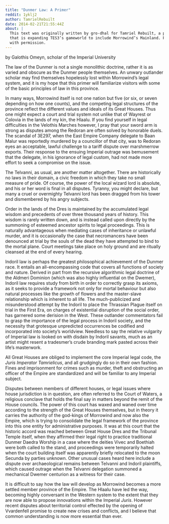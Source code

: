 ```yaml
---
title: "Dunmer Law: A Primer"
reddit: 1yklj2
author: TamrielRebuilt
date: 2014-02-21T21:55:44Z
about: |
  This text was originally written by gro-dhal for Tamriel Rebuilt, a project
  that is expanding TES3’s gameworld to include Morrowind’s Mainland. Posted
  with permission.
---
```


by Galothis Omeyn, scholar of the Imperial University

The law of the Dunmer is not a single monolithic doctrine, rather it is as
varied and obscure as the Dunmer people themselves. An unwary outlander scholar
may find themselves hopelessly lost within Morrowind’s legal system, and it is
my hope that this primer will familiarize visitors with some of the basic
principles of law in this province.

In many ways, Morrowind itself is not one nation but five (or six, or seven
depending on how one counts), and the competing legal structures of the province
reflect the different values and ideals of its Great Houses. Thus one might
expect a court and trial system not unlike that of Wayrest or Colovia in the
lands of my kin, the Hlaalu. If you find yourself in legal difficulties in the
Velothis Marches however, I pray that your sword arm is strong as disputes among
the Redoran are often solved by honorable duels. The scandal of 3E297, when the
East Empire Company delegate to Baan Malur was reportedly murdered by a
councillor of that city, was to Redoran eyes an acceptable, lawful challenge to
a tariff dispute over marshmerrow exports. Their response to the ensuing
Imperial outrage was bemusement that the delegate, in his ignorance of legal
custom, had not made more effort to seek a compromise on the issue.

The Telvanni, as usual, are another matter altogether. There are historically no
laws in their domain, a civic freedom in which they take no small measure of
pride. Of course, the power of the local wizard lord is absolute, and his or her
word is final in all disputes. Tyranny, you might declare, but many a cruel or
overmighty Telvanni lord has been dragged from his tower and dismembered by his
angry subjects.

Order in the lands of the Dres is maintained by the accumulated legal wisdom and
precedents of over three thousand years of history. This wisdom is rarely
written down, and is instead called upon directly by the summoning of esteemed
ancestor spirits to legal proceedings. This is naturally advantageous when
mediating cases of inheritance or unlawful murder, and it is occasionally the
case that necromancers have been denounced at trial by the souls of the dead
they have attempted to bind to the mortal plane. Court meetings take place on
holy ground and are ritually cleansed at the end of every hearing.

Indoril law is perhaps the greatest philosophical achievement of the Dunmer
race. It entails an all-encompassing code that covers all functions of society
and nature. Derived in part from the recursive algorithmic legal doctrine of the
Aldmeri Dominion (which was also highly influential on the Dwemer), Indoril law
requires study from birth in order to correctly grasp its axioms, as it seeks to
provide a framework not only for mortal behaviour but also natural processes
like the growth of flowers and the master-slave relationship which is inherent
to all life. The much-publicized and misunderstood attempt by the Indoril to
place the Thrassian Plague itself on trial in the First Era, on charges of
existential disruption of the social order, has garnered some derision in the
West. These outlander commentators fail to grasp the importance of the legal
process in Indoril society, and the necessity that grotesque unpredicted
occurrences be codified and incorporated into society’s worldview. Needless to
say the relative vulgarity of Imperial law is looked on with disdain by Indoril
savants, much as an artist might resent a tradesmer’s crude branding mark pasted
across their life’s masterwork.

All Great Houses are obliged to implement the core Imperial legal code, the
*Juris Imperator Tamrielicus*, and all grudgingly do so in their own fashion.
Fines and imprisonment for crimes such as murder, theft and obstructing an
officer of the Empire are standardized and will be familiar to any Imperial
subject.

Disputes between members of different houses, or legal issues where house
jurisdiction is in question, are often referred to the Court of Waters, a
religious conclave that holds the final say in matters beyond the remit of the
House councils. The power of this court has waxed and waned over time according
to the strength of the Great Houses themselves, but in theory it carries the
authority of the god-kings of Morrowind and now also the Empire, which is trying
to consolidate the legal framework of the province into this one entity for
administrative purposes. It was at this court that the historic accord was
reached between Great House Dres and the Tribunal Temple itself, when they
affirmed their legal right to practice traditional Dunmer Daedra Worship in a
case where the deities Vivec and Boethiah were both called to the stand, and
proceedings were temporarily halted when the court building itself was
apparently briefly relocated to the moon Secunda by parties unknown. Other
unusual cases heard here include a dispute over archaeological remains between
Telvanni and Indoril plaintiffs, which caused outrage when the Telvanni
delegation summoned a mechanical Dwemer centurion as a witness for their case.

It is difficult to say how the law will develop as Morrowind becomes a more
settled member province of the Empire. The Hlaalu have led the way, becoming
highly conversant in the Western system to the extent that they are now able to
propose innovations within the Imperial *Juris*. However recent disputes about
territorial control effected by the opening of Vvardenfell promise to create new
crises and conflicts, and I believe that common understanding is now more
essential than ever.
